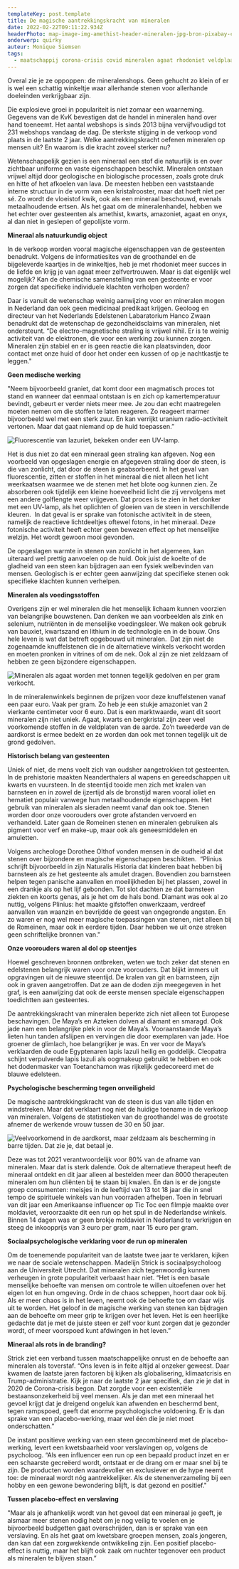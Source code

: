 ```yaml
---
templateKey: post.template
title: De magische aantrekkingskracht van mineralen
date: 2022-02-22T09:11:22.934Z
headerPhoto: map-image-img-amethist-header-mineralen-jpg-bron-pixabay-com-onderschrift-de-magische-kracht-van-mineralen
onderwerp: quirky
auteur: Monique Siemsen
tags:
  - maatschappij corona-crisis covid mineralen agaat rhodoniet veldplaat
---
```

Overal zie je ze oppoppen: de mineralenshops. Geen gehucht zo klein of er is wel een schattig winkeltje waar allerhande stenen voor allerhande doeleinden verkrijgbaar zijn. 

Die explosieve groei in populariteit is niet zomaar een waarneming. Gegevens van de KvK bevestigen dat de handel in mineralen hand over hand toeneemt. Het aantal webshops is sinds 2013 bijna vervijfvoudigd tot 231 webshops vandaag de dag. De sterkste stijging in de verkoop vond plaats in de laatste 2 jaar. Welke aantrekkingskracht oefenen mineralen op mensen uit? En waarom is die kracht zoveel sterker nu?

Wetenschappelijk gezien is een mineraal een stof die natuurlijk is en over zichtbaar uniforme en vaste eigenschappen beschikt. Mineralen ontstaan vrijwel altijd door geologische en biologische processen, zoals grote druk en hitte of het afkoelen van lava. De meesten hebben een vaststaande interne structuur in de vorm van een kristalrooster, maar dat hoeft niet per sé. Zo wordt de vloeistof kwik, ook als een mineraal beschouwd, evenals metaalhoudende ertsen. Als het gaat om de mineralenhandel, hebben we het echter over gesteenten als amethist, kwarts, amazoniet, agaat en onyx, al dan niet in geslepen of gepolijste vorm.

**Mineraal als natuurkundig object**

In de verkoop worden vooral magische eigenschappen van de gesteenten benadrukt. Volgens de informatiesites van de groothandel en de bijgeleverde kaartjes in de winkeltjes, heb je met rhodoniet meer succes in de liefde en krijg je van agaat meer zelfvertrouwen. Maar is dat eigenlijk wel mogelijk? Kan de chemische samenstelling van een gesteente er voor zorgen dat specifieke individuele klachten verholpen worden? 

Daar is vanuit de wetenschap weinig aanwijzing voor en mineralen mogen in Nederland dan ook geen medicinaal predikaat krijgen. Geoloog en directeur van het Nederlands Edelstenen Labaratorium Hanco Zwaan benadrukt dat de wetenschap de gezondheidsclaims van mineralen, niet ondersteunt. “De electro-magnetische straling is vrijwel nihil. Er is te weinig activiteit van de elektronen, die voor een werking zou kunnen zorgen. Mineralen zijn stabiel en er is geen reactie die kan plaatsvinden, door contact met onze huid of door het onder een kussen of op je nachtkastje te leggen."

**Geen medische werking**

"Neem bijvoorbeeld graniet, dat komt door een magmatisch proces tot stand en wanneer dat eenmaal ontstaan is en zich op kamertemperatuur bevindt, gebeurt er verder niets meer mee. Je zou dan echt maatregelen moeten nemen om die stoffen te laten reageren. Zo reageert marmer bijvoorbeeld wel met een sterk zuur. En kan verrijkt uranium radio-activiteit vertonen. Maar dat gaat niemand op de huid toepassen.”

![Fluorescentie van lazuriet, bekeken onder een UV-lamp.](/img/lazuriet-fluor-mineralen.jpg "Pixabay.com")

Het is dus niet zo dat een mineraal geen straling kan afgeven. Nog een voorbeeld van opgeslagen energie en afgegeven straling door de steen, is die van zonlicht, dat door de steen is geabsorbeerd. In het geval van fluorescentie, zitten er stoffen in het mineraal die niet alleen het licht weerkaatsen waarmee we de stenen met het blote oog kunnen zien. Ze absorberen ook tijdelijk een kleine hoeveelheid licht die zij vervolgens met een andere golflengte weer vrijgeven. Dat proces is te zien in het donker met een UV-lamp, als het oplichten of gloeien van de steen in verschillende kleuren.  In dat geval is er sprake van fotonische activiteit in de steen, namelijk de reactieve lichtdeeltjes oftewel fotons, in het mineraal. Deze fotonische activiteit heeft echter geen bewezen effect op het menselijke welzijn. Het wordt gewoon mooi gevonden.

De opgeslagen warmte in stenen van zonlicht in het algemeen, kan uiteraard wel prettig aanvoelen op de huid. Ook juist de koelte of de gladheid van een steen kan bijdragen aan een fysiek welbevinden van mensen. Geologisch is er echter geen aanwijzing dat specifieke stenen ook specifieke klachten kunnen verhelpen.

**Mineralen als voedingsstoffen**

Overigens zijn er wel mineralen die het menselijk lichaam kunnen voorzien van belangrijke bouwstenen. Dan denken we aan voorbeelden als zink en selenium, nutriënten in de menselijke voedingsleer. We maken ook gebruik van bauxiet, kwartszand en lithium in de technologie en in de bouw. Ons hele leven is wat dat betreft opgebouwd uit mineralen.  Dat zijn niet de zogenaamde knuffelstenen die in de alternatieve winkels verkocht worden en moeten pronken in vitrines of om de nek. Ook al zijn ze niet zeldzaam of hebben ze geen bijzondere eigenschappen.

![Mineralen als agaat worden met tonnen tegelijk gedolven en per gram verkocht.](/img/mijnbouw-mineralen-veldplaat.jpg "Pixabay.com")

In de mineralenwinkels beginnen de prijzen voor deze knuffelstenen vanaf een paar euro. Vaak per gram. Zo heb je een stukje amazoniet van 2 vierkante centimeter voor 6 euro. Dat is een marktwaarde, want dit soort mineralen zijn niet uniek. Agaat, kwarts en bergkristal zijn zeer veel voorkomende stoffen in de veldplaten van de aarde. Zo’n tweederde van de aardkorst is ermee bedekt en ze worden dan ook met tonnen tegelijk uit de grond gedolven.

**Historisch belang van gesteenten**

Uniek of niet, de mens voelt zich van oudsher aangetrokken tot gesteenten. In de prehistorie maakten Neanderthalers al wapens en gereedschappen uit kwarts en vuursteen. In de steentijd tooide men zich met kralen van barnsteen en in zowel de ijzertijd als de bronstijd waren vooral ioliet en hematiet populair vanwege hun metaalhoudende eigenschappen. Het gebruik van mineralen als sieraden neemt vanaf dan ook toe. Stenen worden door onze voorouders over grote afstanden vervoerd en verhandeld. Later gaan de Romeinen stenen en mineralen gebruiken als pigment voor verf en make-up, maar ook als geneesmiddelen en amuletten. 

Volgens archeologe Dorothee Olthof vonden mensen in de oudheid al dat stenen over bijzondere en magische eigenschappen beschikten.  “Plinius schrijft bijvoorbeeld in zijn Naturalis Historia dat kinderen baat hebben bij barnsteen als ze het gesteente als amulet dragen. Bovendien zou barnsteen helpen tegen panische aanvallen en moeilijkheden bij het plassen, zowel in een drankje als op het lijf gebonden. Tot slot dachten ze dat barnsteen ziekten en koorts genas, als je het om de hals bond. Diamant was ook al zo nuttig, volgens Plinius: het maakte gifstoffen onwerkzaam, verdreef aanvallen van waanzin en bevrijdde de geest van ongegronde angsten. En zo waren er nog wel meer magische toepassingen van stenen, niet alleen bij de Romeinen, maar ook in eerdere tijden. Daar hebben we uit onze streken geen schriftelijke bronnen van."

**Onze voorouders waren al dol op steentjes**

Hoewel geschreven bronnen ontbreken, weten we toch zeker dat stenen en edelstenen belangrijk waren voor onze voorouders. Dat blijkt immers uit opgravingen uit de nieuwe steentijd. De kralen van git en barnsteen, zijn ook in graven aangetroffen. Dat ze aan de doden zijn meegegeven in het graf, is een aanwijzing dat ook de eerste mensen speciale eigenschappen toedichtten aan gesteentes.

De aantrekkingskracht van mineralen beperkte zich niet alleen tot Europese beschavingen. De Maya’s en Azteken dolven al diamant en smaragd. Ook jade nam een belangrijke plek in voor de Maya’s. Vooraanstaande Maya’s lieten hun tanden afslijpen en vervingen die door exemplaren van jade. Hoe groener de glimlach, hoe belangrijker je was. En ver voor de Maya’s verklaarden de oude Egyptenaren lapis lazuli heilig en goddelijk. Cleopatra schijnt verpulverde lapis lazuli als oogmakeup gebruikt te hebben en ook het dodenmasker van Toetanchamon was rijkelijk gedecoreerd met de blauwe edelsteen.

**Psychologische bescherming tegen onveiligheid**

De magische aantrekkingskracht van de steen is dus van alle tijden en windstreken. Maar dat verklaart nog niet de huidige toename in de verkoop van mineralen. Volgens de statistieken van de groothandel was de grootste afnemer de werkende vrouw tussen de 30 en 50 jaar. 

![Veelvoorkomend in de aardkorst, maar zeldzaam als bescherming in barre tijden. Dat zie je, dat betaal je.](/img/agaat-geslepen-mineralen.jpg "Pixabay.com")

Deze was tot 2021 verantwoordelijk voor 80% van de afname van mineralen. Maar dat is sterk dalende. Ook de alternatieve therapeut heeft de mineraal ontdekt en dit jaar alleen al bestelden meer dan 8000 therapeuten mineralen om hun cliënten bij te staan bij kwalen. En dan is er de jongste groep consumenten: meisjes in de leeftijd van 13 tot 18 jaar die in snel tempo de spirituele winkels van hun voorraden afhelpen. Toen in februari van dit jaar een Amerikaanse influencer op Tic Toc een filmpje maakte over moldaviet, veroorzaakte dit een run op het spul in de Nederlandse winkels. Binnen 14 dagen was er geen brokje moldaviet in Nederland te verkrijgen en steeg de inkoopprijs van 3 euro per gram, naar 15 euro per gram.

**Sociaalpsychologische verklaring voor de run op mineralen**

Om de toenemende populariteit van de laatste twee jaar te verklaren, kijken we naar de sociale wetenschappen. Madelijn Strick is sociaalpsycholoog aan de Universiteit Utrecht. Dat mineralen zich tegenwoordig kunnen verheugen in grote populariteit verbaast haar niet. “Het is een basale menselijke behoefte van mensen om controle te willen uitoefenen over het eigen lot en hun omgeving. Orde in de chaos scheppen, hoort daar ook bij. Als er meer chaos is in het leven, neemt ook de behoefte toe om daar wijs uit te worden. Het geloof in de magische werking van stenen kan bijdragen aan de behoefte om meer grip te krijgen over het leven. Het is een heerlijke gedachte dat je met de juiste steen er zelf voor kunt zorgen dat je gezonder wordt, of meer voorspoed kunt afdwingen in het leven.”

**Mineraal als rots in de branding?**

Strick ziet een verband tussen maatschappelijke onrust en de behoefte aan mineralen als toverstaf. “Ons leven is in feite altijd al onzeker geweest. Daar kwamen de laatste jaren factoren bij kijken als globalisering, klimaatcrisis en Trump-administratie. Kijk je naar de laatste 2 jaar specifiek, dan zie je dat in 2020 de Corona-crisis begon. Dat zorgde voor een existentiële bestaansonzekerheid bij veel mensen. Als je dan met een mineraal het gevoel krijgt dat je dreigend ongeluk kan afwenden en beschermd bent, tegen rampspoed, geeft dat enorme psychologische voldoening. Er is dan sprake van een placebo-werking, maar wel één die je niet moet onderschatten.”

De instant positieve werking van een steen gecombineerd met de placebo-werking, levert een kwetsbaarheid voor verslavingen op, volgens de psycholoog. “Als een influencer een run op een bepaald product inzet en er een schaarste gecreëerd wordt, ontstaat er de drang om er maar snel bij te zijn. De producten worden waardevoller en exclusiever en de hype neemt toe: de mineraal wordt nóg aantrekkelijker. Als de stenenverzameling bij een hobby en een gewone bewondering blijft, is dat gezond en positief." 

**Tussen placebo-effect en verslaving**

"Maar als je afhankelijk wordt van het gevoel dat een mineraal je geeft, je alsmaar meer stenen nodig hebt om je nog veilig te voelen en je bijvoorbeeld budgetten gaat overschrijden, dan is er sprake van een verslaving. En als het gaat om kwetsbare groepen mensen, zoals jongeren, dan kan dat een zorgwekkende ontwikkeling zijn. Een positief placebo-effect is nuttig, maar het blijft ook zaak om nuchter tegenover een product als mineralen te blijven staan.”